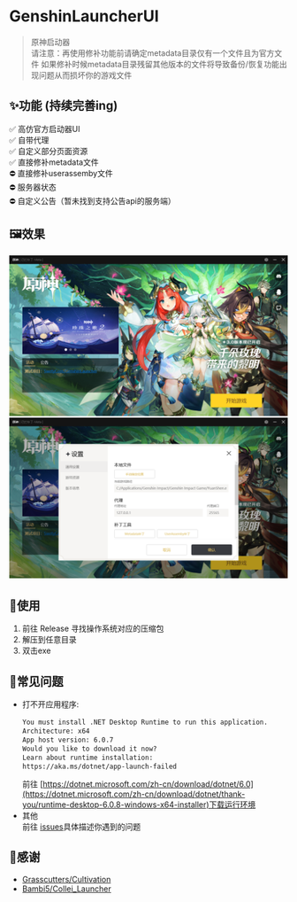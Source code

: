 # GenshinLauncherUI
> 原神启动器  
请注意：再使用修补功能前请确定metadata目录仅有一个文件且为官方文件
如果修补时候metadata目录残留其他版本的文件将导致备份/恢复功能出现问题从而损坏你的游戏文件

## ✨功能 (持续完善ing)

✅ 高仿官方启动器UI  
✅ 自带代理  
✅ 自定义部分页面资源  
✅ 直接修补metadata文件  
⛔️ 直接修补userassemby文件  
⛔️ 服务器状态  
⛔️ 自定义公告（暂未找到支持公告api的服务端） 

## 🖼️效果
![](Preview/main.png)
![](Preview/setting.png)

## 🎁使用
1. 前往 Release 寻找操作系统对应的压缩包
2. 解压到任意目录
3. 双击exe

## 🐛常见问题
+ 打不开应用程序:
	```
	You must install .NET Desktop Runtime to run this application.
	Architecture: x64
	App host version: 6.0.7
	Would you like to download it now?
	Learn about runtime installation:
	https://aka.ms/dotnet/app-launch-failed
	```
	前往 [https://dotnet.microsoft.com/zh-cn/download/dotnet/6.0](https://dotnet.microsoft.com/zh-cn/download/dotnet/thank-you/runtime-desktop-6.0.8-windows-x64-installer)下载运行环境
+ 其他  
	前往 [issues](https://github.com/gc-toolkit/GenshinLauncher/issues)具体描述你遇到的问题

## 🙇‍感谢
+ [Grasscutters/Cultivation](https://github.com/Grasscutters/Cultivation)
+ [Bambi5/Collei_Launcher](https://github.com/Bambi5/Collei_Launcher)
